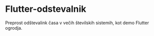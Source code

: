 # Flutter-odstevalnik
Preprost odštevalink časa v večih številskih sistemih, kot demo Flutter ogrodja.
